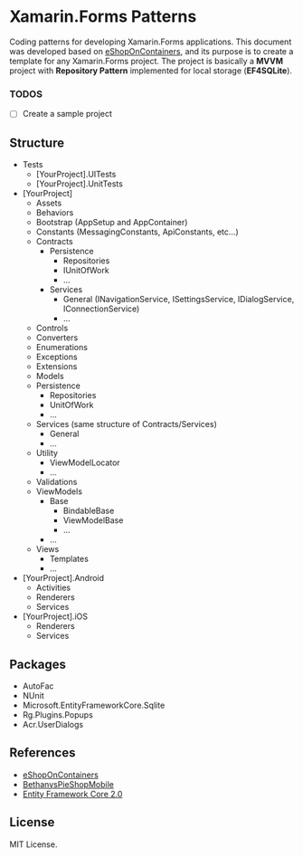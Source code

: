 # Xamarin.Forms Patterns
Coding patterns for developing Xamarin.Forms applications. This document was developed based on [eShopOnContainers](https://github.com/dotnet-architecture/eShopOnContainers/tree/dev/src/Mobile), and its purpose is to create a template for any Xamarin.Forms project. The project is basically a **MVVM** project with **Repository Pattern** implemented for local storage (**EF4SQLite**).

### TODOS
- [ ] Create a sample project

## Structure
- Tests
	- [YourProject].UITests
	- [YourProject].UnitTests	
- [YourProject]
	- Assets
	- Behaviors
	- Bootstrap (AppSetup and AppContainer)
	- Constants (MessagingConstants, ApiConstants, etc...)
	- Contracts
		- Persistence
			- Repositories
			- IUnitOfWork
			- ...
		- Services
			- General (INavigationService, ISettingsService, IDialogService, IConnectionService)
			- ...
	- Controls
	- Converters
	- Enumerations
	- Exceptions
	- Extensions
	- Models
	- Persistence
		- Repositories
		- UnitOfWork
		- ...
	- Services (same structure of Contracts/Services)
		- General
		- ...
	- Utility
		- ViewModelLocator
		- ...
	- Validations
	- ViewModels
		- Base
			- BindableBase
			- ViewModelBase
			- ...
		- ...
	- Views
		- Templates
		- ...
- [YourProject].Android
	- Activities
	- Renderers
	- Services
- [YourProject].iOS
	- Renderers
	- Services

## Packages
- AutoFac
- NUnit
- Microsoft.EntityFrameworkCore.Sqlite
- Rg.Plugins.Popups
- Acr.UserDialogs

## References
- [eShopOnContainers](https://github.com/dotnet-architecture/eShopOnContainers)
- [BethanysPieShopMobile](https://github.com/GillCleeren/BethanysPieShopMobile)
- [Entity Framework Core 2.0](http://www.macoratti.net/18/08/xf_efcore1.htm)

## License
MIT License.
